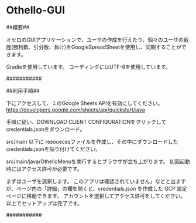 # Othello-GUI

##概要##

オセロのGUIアプリケーションで、ユーザの作成を行えたり、個々のユーザの戦歴(勝利数、引分数、負け)をGoogleSpreadSheetを使用し、同期することができます。

Gradleを使用しています。
コーディングにはUTF-8を使用しています。

###########

##利用手順##


下にアクセスして、１のGoogle Sheets APIを有効にしてください。
https://developers.google.com/sheets/api/quickstart/java

手順に従い、DOWNLOAD CLIENT CONFIGURATIONをクリックしてcredentials.jsonをダウンロード。

src/main 以下に resouecesファイルを作成し、その中にダウンロードしたcredentials.jsonを貼り付けてください。

src/main/java/OthelloMenuを実行するとブラウザが立ち上がります。
初回起動時にはアクセス許可が必要です。

まずはユーザを選択します。
このアプリは確認されていません」などと出ますが、ページ内の「詳細」の欄を開くと、credentials.json を作成した GCP 設定ページに移動できます。
アカウントを選択してアクセス許可をしてください。
以上でセットアップは完了です。


###########
